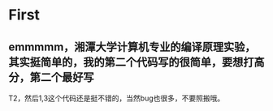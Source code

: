 # First
## emmmmm，湘潭大学计算机专业的编译原理实验，其实挺简单的，我的第二个代码写的很简单，要想打高分，第二个最好写
T2，然后1,3这个代码还是挺不错的，当然bug也很多，不要照搬哦。
